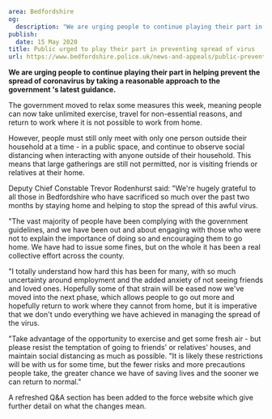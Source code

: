 ```yaml
area: Bedfordshire
og:
  description: "We are urging people to continue playing their part in helping prevent the spread of coronavirus by taking a reasonable approach to the government\u2019s latest guidance."
publish:
  date: 15 May 2020
title: Public urged to play their part in preventing spread of virus
url: https://www.bedfordshire.police.uk/news-and-appeals/public-preventing-virus-may20
```

**We are urging people to continue playing their part in helping prevent the spread of coronavirus by taking a reasonable approach to the government 's latest guidance.**

The government moved to relax some measures this week, meaning people can now take unlimited exercise, travel for non-essential reasons, and return to work where it is not possible to work from home.

However, people must still only meet with only one person outside their household at a time - in a public space, and continue to observe social distancing when interacting with anyone outside of their household. This means that large gatherings are still not permitted, nor is visiting friends or relatives at their home.

Deputy Chief Constable Trevor Rodenhurst said: "We're hugely grateful to all those in Bedfordshire who have sacrificed so much over the past two months by staying home and helping to stop the spread of this awful virus.

"The vast majority of people have been complying with the government guidelines, and we have been out and about engaging with those who were not to explain the importance of doing so and encouraging them to go home. We have had to issue some fines, but on the whole it has been a real collective effort across the county.

"I totally understand how hard this has been for many, with so much uncertainty around employment and the added anxiety of not seeing friends and loved ones. Hopefully some of that strain will be eased now we've moved into the next phase, which allows people to go out more and hopefully return to work where they cannot from home, but it is imperative that we don't undo everything we have achieved in managing the spread of the virus.

"Take advantage of the opportunity to exercise and get some fresh air - but please resist the temptation of going to friends' or relatives' houses, and maintain social distancing as much as possible. "It is likely these restrictions will be with us for some time, but the fewer risks and more precautions people take, the greater chance we have of saving lives and the sooner we can return to normal."

A refreshed Q&A section has been added to the force website which give further detail on what the changes mean.
